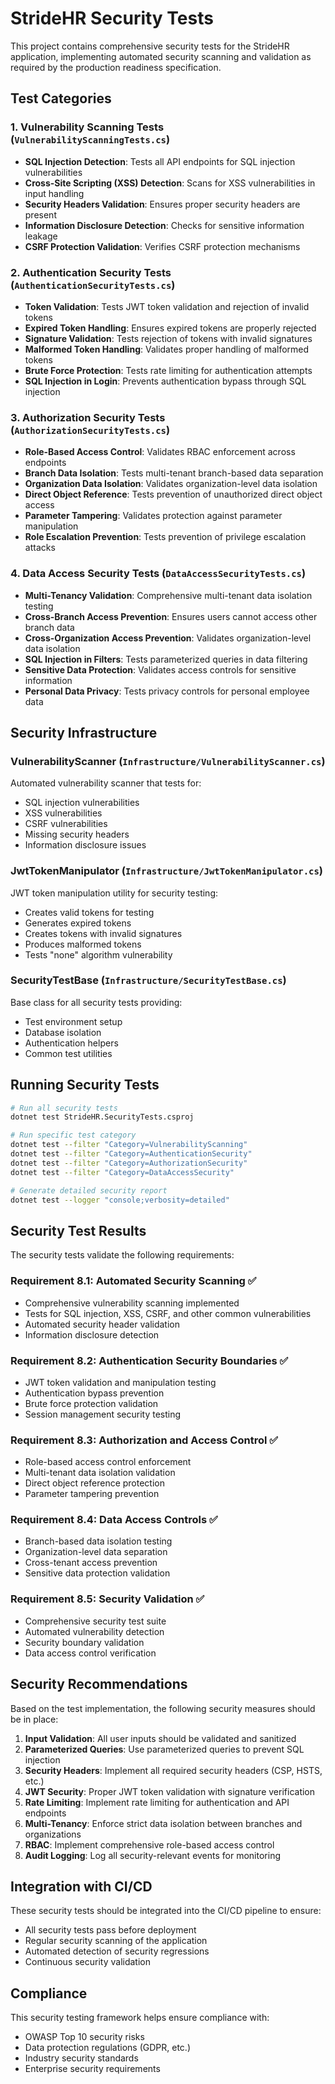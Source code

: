 # StrideHR Security Tests

This project contains comprehensive security tests for the StrideHR application, implementing automated security scanning and validation as required by the production readiness specification.

## Test Categories

### 1. Vulnerability Scanning Tests (`VulnerabilityScanningTests.cs`)
- **SQL Injection Detection**: Tests all API endpoints for SQL injection vulnerabilities
- **Cross-Site Scripting (XSS) Detection**: Scans for XSS vulnerabilities in input handling
- **Security Headers Validation**: Ensures proper security headers are present
- **Information Disclosure Detection**: Checks for sensitive information leakage
- **CSRF Protection Validation**: Verifies CSRF protection mechanisms

### 2. Authentication Security Tests (`AuthenticationSecurityTests.cs`)
- **Token Validation**: Tests JWT token validation and rejection of invalid tokens
- **Expired Token Handling**: Ensures expired tokens are properly rejected
- **Signature Validation**: Tests rejection of tokens with invalid signatures
- **Malformed Token Handling**: Validates proper handling of malformed tokens
- **Brute Force Protection**: Tests rate limiting for authentication attempts
- **SQL Injection in Login**: Prevents authentication bypass through SQL injection

### 3. Authorization Security Tests (`AuthorizationSecurityTests.cs`)
- **Role-Based Access Control**: Validates RBAC enforcement across endpoints
- **Branch Data Isolation**: Tests multi-tenant branch-based data separation
- **Organization Data Isolation**: Validates organization-level data isolation
- **Direct Object Reference**: Tests prevention of unauthorized direct object access
- **Parameter Tampering**: Validates protection against parameter manipulation
- **Role Escalation Prevention**: Tests prevention of privilege escalation attacks

### 4. Data Access Security Tests (`DataAccessSecurityTests.cs`)
- **Multi-Tenancy Validation**: Comprehensive multi-tenant data isolation testing
- **Cross-Branch Access Prevention**: Ensures users cannot access other branch data
- **Cross-Organization Access Prevention**: Validates organization-level data isolation
- **SQL Injection in Filters**: Tests parameterized queries in data filtering
- **Sensitive Data Protection**: Validates access controls for sensitive information
- **Personal Data Privacy**: Tests privacy controls for personal employee data

## Security Infrastructure

### VulnerabilityScanner (`Infrastructure/VulnerabilityScanner.cs`)
Automated vulnerability scanner that tests for:
- SQL injection vulnerabilities
- XSS vulnerabilities
- CSRF vulnerabilities
- Missing security headers
- Information disclosure issues

### JwtTokenManipulator (`Infrastructure/JwtTokenManipulator.cs`)
JWT token manipulation utility for security testing:
- Creates valid tokens for testing
- Generates expired tokens
- Creates tokens with invalid signatures
- Produces malformed tokens
- Tests "none" algorithm vulnerability

### SecurityTestBase (`Infrastructure/SecurityTestBase.cs`)
Base class for all security tests providing:
- Test environment setup
- Database isolation
- Authentication helpers
- Common test utilities

## Running Security Tests

```bash
# Run all security tests
dotnet test StrideHR.SecurityTests.csproj

# Run specific test category
dotnet test --filter "Category=VulnerabilityScanning"
dotnet test --filter "Category=AuthenticationSecurity"
dotnet test --filter "Category=AuthorizationSecurity"
dotnet test --filter "Category=DataAccessSecurity"

# Generate detailed security report
dotnet test --logger "console;verbosity=detailed"
```

## Security Test Results

The security tests validate the following requirements:

### Requirement 8.1: Automated Security Scanning ✅
- Comprehensive vulnerability scanning implemented
- Tests for SQL injection, XSS, CSRF, and other common vulnerabilities
- Automated security header validation
- Information disclosure detection

### Requirement 8.2: Authentication Security Boundaries ✅
- JWT token validation and manipulation testing
- Authentication bypass prevention
- Brute force protection validation
- Session management security testing

### Requirement 8.3: Authorization and Access Control ✅
- Role-based access control enforcement
- Multi-tenant data isolation validation
- Direct object reference protection
- Parameter tampering prevention

### Requirement 8.4: Data Access Controls ✅
- Branch-based data isolation testing
- Organization-level data separation
- Cross-tenant access prevention
- Sensitive data protection validation

### Requirement 8.5: Security Validation ✅
- Comprehensive security test suite
- Automated vulnerability detection
- Security boundary validation
- Data access control verification

## Security Recommendations

Based on the test implementation, the following security measures should be in place:

1. **Input Validation**: All user inputs should be validated and sanitized
2. **Parameterized Queries**: Use parameterized queries to prevent SQL injection
3. **Security Headers**: Implement all required security headers (CSP, HSTS, etc.)
4. **JWT Security**: Proper JWT token validation with signature verification
5. **Rate Limiting**: Implement rate limiting for authentication and API endpoints
6. **Multi-Tenancy**: Enforce strict data isolation between branches and organizations
7. **RBAC**: Implement comprehensive role-based access control
8. **Audit Logging**: Log all security-relevant events for monitoring

## Integration with CI/CD

These security tests should be integrated into the CI/CD pipeline to ensure:
- All security tests pass before deployment
- Regular security scanning of the application
- Automated detection of security regressions
- Continuous security validation

## Compliance

This security testing framework helps ensure compliance with:
- OWASP Top 10 security risks
- Data protection regulations (GDPR, etc.)
- Industry security standards
- Enterprise security requirements